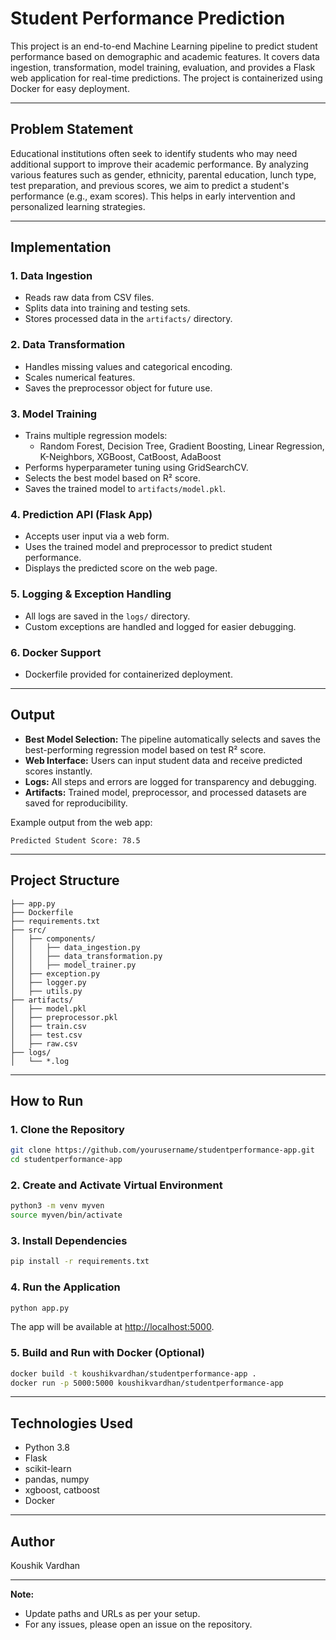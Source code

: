# Student Performance Prediction

This project is an end-to-end Machine Learning pipeline to predict student performance based on demographic and academic features. It covers data ingestion, transformation, model training, evaluation, and provides a Flask web application for real-time predictions. The project is containerized using Docker for easy deployment.

---

## Problem Statement

Educational institutions often seek to identify students who may need additional support to improve their academic performance. By analyzing various features such as gender, ethnicity, parental education, lunch type, test preparation, and previous scores, we aim to predict a student's performance (e.g., exam scores). This helps in early intervention and personalized learning strategies.

---

## Implementation

### 1. Data Ingestion
- Reads raw data from CSV files.
- Splits data into training and testing sets.
- Stores processed data in the `artifacts/` directory.

### 2. Data Transformation
- Handles missing values and categorical encoding.
- Scales numerical features.
- Saves the preprocessor object for future use.

### 3. Model Training
- Trains multiple regression models:
  - Random Forest, Decision Tree, Gradient Boosting, Linear Regression, K-Neighbors, XGBoost, CatBoost, AdaBoost
- Performs hyperparameter tuning using GridSearchCV.
- Selects the best model based on R² score.
- Saves the trained model to `artifacts/model.pkl`.

### 4. Prediction API (Flask App)
- Accepts user input via a web form.
- Uses the trained model and preprocessor to predict student performance.
- Displays the predicted score on the web page.

### 5. Logging & Exception Handling
- All logs are saved in the `logs/` directory.
- Custom exceptions are handled and logged for easier debugging.

### 6. Docker Support
- Dockerfile provided for containerized deployment.

---

## Output

- **Best Model Selection:** The pipeline automatically selects and saves the best-performing regression model based on test R² score.
- **Web Interface:** Users can input student data and receive predicted scores instantly.
- **Logs:** All steps and errors are logged for transparency and debugging.
- **Artifacts:** Trained model, preprocessor, and processed datasets are saved for reproducibility.

Example output from the web app:
```
Predicted Student Score: 78.5
```

---

## Project Structure

```
├── app.py
├── Dockerfile
├── requirements.txt
├── src/
│   ├── components/
│   │   ├── data_ingestion.py
│   │   ├── data_transformation.py
│   │   ├── model_trainer.py
│   ├── exception.py
│   ├── logger.py
│   ├── utils.py
├── artifacts/
│   ├── model.pkl
│   ├── preprocessor.pkl
│   ├── train.csv
│   ├── test.csv
│   ├── raw.csv
├── logs/
│   └── *.log
```

---

## How to Run

### 1. Clone the Repository

```bash
git clone https://github.com/yourusername/studentperformance-app.git
cd studentperformance-app
```

### 2. Create and Activate Virtual Environment

```bash
python3 -m venv myven
source myven/bin/activate
```

### 3. Install Dependencies

```bash
pip install -r requirements.txt
```

### 4. Run the Application

```bash
python app.py
```

The app will be available at [http://localhost:5000](http://localhost:5000).

### 5. Build and Run with Docker (Optional)

```bash
docker build -t koushikvardhan/studentperformance-app .
docker run -p 5000:5000 koushikvardhan/studentperformance-app
```

---

## Technologies Used

- Python 3.8
- Flask
- scikit-learn
- pandas, numpy
- xgboost, catboost
- Docker

---

## Author

Koushik Vardhan

---

**Note:**  
- Update paths and URLs as per your setup.
- For any issues, please open an issue on the repository.
